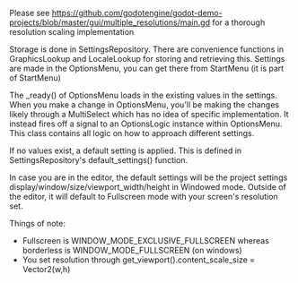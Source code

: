Please see https://github.com/godotengine/godot-demo-projects/blob/master/gui/multiple_resolutions/main.gd for a thorough resolution scaling implementation


Storage is done in SettingsRepository. There are convenience functions in GraphicsLookup and LocaleLookup for storing and retrieving this.
Settings are made in the OptionsMenu, you can get there from StartMenu (it is part of StartMenu)

The _ready() of OptionsMenu loads in the existing values in the settings. When you make a change in OptionsMenu, you'll be making the changes likely through a MultiSelect which has no idea of specific implementation. It instead fires off a signal to an OptionsLogic instance within OptionsMenu. This class contains all logic on how to approach different settings.

If no values exist, a default setting is applied. This is defined in SettingsRepository's default_settings() function.

In case you are in the editor, the default settings will be the project settings display/window/size/viewport_width/height in Windowed mode. Outside of the editor, it will default to Fullscreen mode with your screen's resolution set.

Things of note:
- Fullscreen is WINDOW_MODE_EXCLUSIVE_FULLSCREEN whereas borderless is WINDOW_MODE_FULLSCREEN (on windows)
- You set resolution through get_viewport().content_scale_size = Vector2(w,h)

